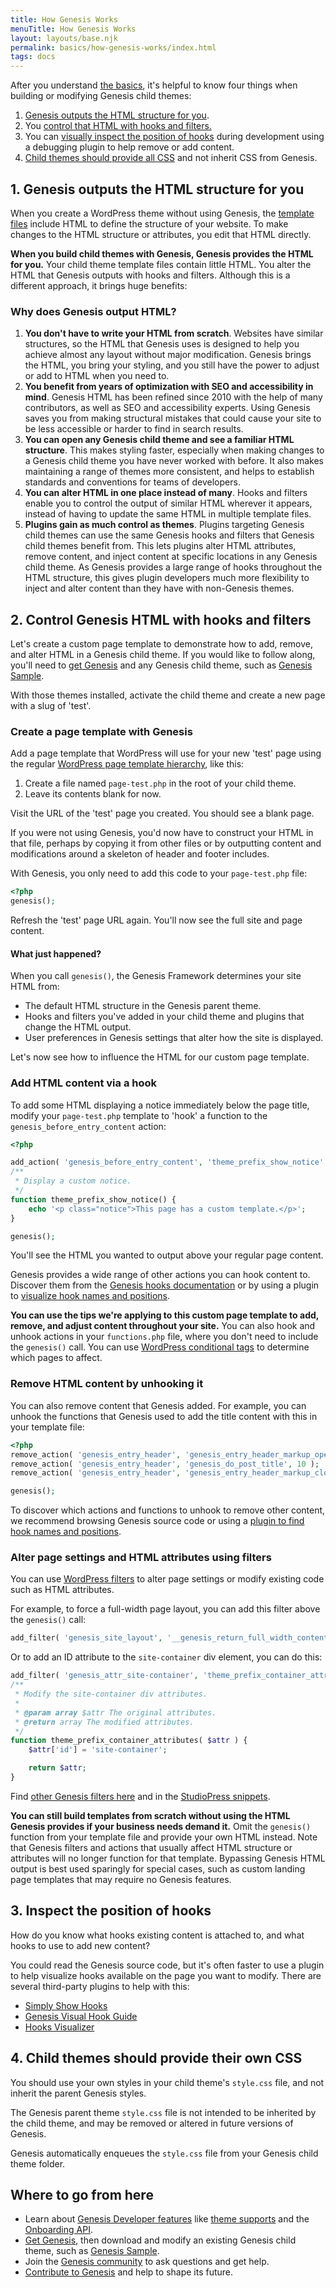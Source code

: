 ```yaml
---
title: How Genesis Works
menuTitle: How Genesis Works
layout: layouts/base.njk
permalink: basics/how-genesis-works/index.html
tags: docs
---
```


After you understand <a href="{{ '/basics/' | url }}">the basics</a>, it's helpful to know four things when building or modifying Genesis child themes:

1. <a href="#1.-genesis-outputs-the-html-structure-for-you">Genesis outputs the HTML structure for you</a>.
2. You <a href="#2.-control-genesis-html-with-hooks-and-filters">control that HTML with hooks and filters.</a>
3. You can <a href="#3.-inspect-the-position-of-hooks">visually inspect the position of hooks</a> during development using a debugging plugin to help remove or add content.
4. <a href="#4.-child-themes-should-provide-their-own-css">Child themes should provide all CSS</a> and not inherit CSS from Genesis.

## 1. Genesis outputs the HTML structure for you

When you create a WordPress theme without using Genesis, the [template files](https://developer.wordpress.org/themes/basics/template-files/#template-files) include HTML to define the structure of your website. To make changes to the HTML structure or attributes, you edit that HTML directly.

**When you build child themes with Genesis, Genesis provides the HTML for you.** Your child theme template files contain little HTML. You alter the HTML that Genesis outputs with hooks and filters. Although this is a different approach, it brings huge benefits:

### Why does Genesis output HTML?

1. **You don't have to write your HTML from scratch**. Websites have similar structures, so the HTML that Genesis uses is designed to help you achieve almost any layout without major modification. Genesis brings the HTML, you bring your styling, and you still have the power to adjust or add to HTML when you need to.
2. **You benefit from years of optimization with SEO and accessibility in mind**. Genesis HTML has been refined since 2010 with the help of many contributors, as well as SEO and accessibility experts. Using Genesis saves you from making structural mistakes that could cause your site to be less accessible or harder to find in search results.
3. **You can open any Genesis child theme and see a familiar HTML structure**. This makes styling faster, especially when making changes to a Genesis child theme you have never worked with before. It also makes maintaining a range of themes more consistent, and helps to establish standards and conventions for teams of developers.
4. **You can alter HTML in one place instead of many**. Hooks and filters enable you to control the output of similar HTML wherever it appears, instead of having to update the same HTML in multiple template files.
5. **Plugins gain as much control as themes**. Plugins targeting Genesis child themes can use the same Genesis hooks and filters that Genesis child themes benefit from. This lets plugins alter HTML attributes, remove content, and inject content at specific locations in any Genesis child theme. As Genesis provides a large range of hooks throughout the HTML structure, this gives plugin developers much more flexibility to inject and alter content than they have with non-Genesis themes.

## 2. Control Genesis HTML with hooks and filters

Let's create a custom page template to demonstrate how to add, remove, and alter HTML in a Genesis child theme. If you would like to follow along, you'll need to [get Genesis](https://www.studiopress.com/features/#genesis-feature-9) and any Genesis child theme, such as [Genesis Sample](https://github.com/studiopress/genesis-sample/releases).

With those themes installed, activate the child theme and create a new page with a slug of 'test'.

### Create a page template with Genesis

Add a page template that WordPress will use for your new 'test' page using the regular [WordPress page template hierarchy](https://developer.wordpress.org/themes/template-files-section/page-template-files/#page-templates-within-the-template-hierarchy), like this:

1. Create a file named `page-test.php` in the root of your child theme.
2. Leave its contents blank for now.

Visit the URL of the 'test' page you created. You should see a blank page.

If you were not using Genesis, you'd now have to construct your HTML in that file, perhaps by copying it from other files or by outputting content and modifications around a skeleton of header and footer includes.

With Genesis, you only need to add this code to your `page-test.php` file:

```php
<?php
genesis();
```

Refresh the 'test' page URL again. You'll now see the full site and page content.

#### What just happened?

When you call `genesis()`, the Genesis Framework determines your site HTML from:

- The default HTML structure in the Genesis parent theme.
- Hooks and filters you've added in your child theme and plugins that change the HTML output.
- User preferences in Genesis settings that alter how the site is displayed.

Let's now see how to influence the HTML for our custom page template. 

### Add HTML content via a hook

To add some HTML displaying a notice immediately below the page title, modify your `page-test.php` template to 'hook' a function to the `genesis_before_entry_content` action:

```php
<?php

add_action( 'genesis_before_entry_content', 'theme_prefix_show_notice' );
/**
 * Display a custom notice.
 */
function theme_prefix_show_notice() {
	echo '<p class="notice">This page has a custom template.</p>';
}

genesis();
```

You'll see the HTML you wanted to output above your regular page content.

Genesis provides a wide range of other actions you can hook content to. Discover them from the <a href="{{ '/basics/genesis-hooks/' | url }}">Genesis hooks documentation</a> or by using a plugin to <a href="#3.-inspect-the-position-of-hooks">visualize hook names and positions</a>.

<p class="notice-small">
<strong>You can use the tips we're applying to this custom page template to add, remove, and adjust content throughout your site.</strong> You can also hook and unhook actions in your <code>functions.php</code> file, where you don't need to include the <code>genesis()</code> call. You can use <a href="https://codex.wordpress.org/Conditional_Tags">WordPress conditional tags</a> to determine which pages to affect.
</p>

### Remove HTML content by unhooking it

You can also remove content that Genesis added. For example, you can unhook the functions that Genesis used to add the title content with this in your template file:

```php
<?php
remove_action( 'genesis_entry_header', 'genesis_entry_header_markup_open', 5 );
remove_action( 'genesis_entry_header', 'genesis_do_post_title', 10 );
remove_action( 'genesis_entry_header', 'genesis_entry_header_markup_close', 12 );

genesis();
```

To discover which actions and functions to unhook to remove other content, we recommend browsing Genesis source code or using a <a href="#3.-inspect-the-position-of-hooks">plugin to find hook names and positions</a>.

### Alter page settings and HTML attributes using filters

You can use [WordPress filters](https://developer.wordpress.org/plugins/hooks/filters/) to alter page settings or modify existing code such as HTML attributes.

For example, to force a full-width page layout, you can add this filter above the `genesis()` call:

```php
add_filter( 'genesis_site_layout', '__genesis_return_full_width_content' );
```

Or to add an ID attribute to the `site-container` div element, you can do this:

```php
add_filter( 'genesis_attr_site-container', 'theme_prefix_container_attributes' );
/**
 * Modify the site-container div attributes.
 *
 * @param array $attr The original attributes.
 * @return array The modified attributes.
 */
function theme_prefix_container_attributes( $attr ) {
	$attr['id'] = 'site-container';

	return $attr;
}
```

Find <a href="{{ '/basics/genesis-filters/' | url }}">other Genesis filters here</a> and in the [StudioPress snippets](https://my.studiopress.com/documentation/snippets/).

<p class="notice-small">
<strong>You can still build templates from scratch without using the HTML Genesis provides if your business needs demand it.</strong> Omit the <code>genesis()</code> function from your template file and provide your own HTML instead. Note that Genesis filters and actions that usually affect HTML structure or attributes will no longer function for that template. Bypassing Genesis HTML output is best used sparingly for special cases, such as custom landing page templates that may require no Genesis features.
</p>

## 3. Inspect the position of hooks

How do you know what hooks existing content is attached to, and what hooks to use to add new content?

You could read the Genesis source code, but it's often faster to use a plugin to help visualize hooks available on the page you want to modify. There are several third-party plugins to help with this:

- [Simply Show Hooks](https://wordpress.org/plugins/simply-show-hooks/)
- [Genesis Visual Hook Guide](https://wordpress.org/plugins/genesis-visual-hook-guide/)
- [Hooks Visualizer](https://wordpress.org/plugins/hooks-visualizer/)

## 4. Child themes should provide their own CSS

You should use your own styles in your child theme's `style.css` file, and not inherit the parent Genesis styles.

The Genesis parent theme `style.css` file is not intended to be inherited by the child theme, and may be removed or altered in future versions of Genesis.

Genesis automatically enqueues the `style.css` file from your Genesis child theme folder.

## Where to go from here

- Learn about <a href="{{ '/developer-features/' | url }}">Genesis Developer features</a> like <a href="{{ '/developer-features/theme-support/' | url }}">theme supports</a> and the <a href="{{ '/developer-features/onboarding/' | url }}">Onboarding API</a>.
- [Get Genesis](https://www.studiopress.com/features/#genesis-feature-9), then download and modify an existing Genesis child theme, such as [Genesis Sample](https://github.com/studiopress/genesis-sample/releases).
- Join the <a href="{{ '/contribute/community/' | url }}">Genesis community</a> to ask questions and get help.
- <a href="{{ '/contribute/' | url }}">Contribute to Genesis</a> and help to shape its future.
